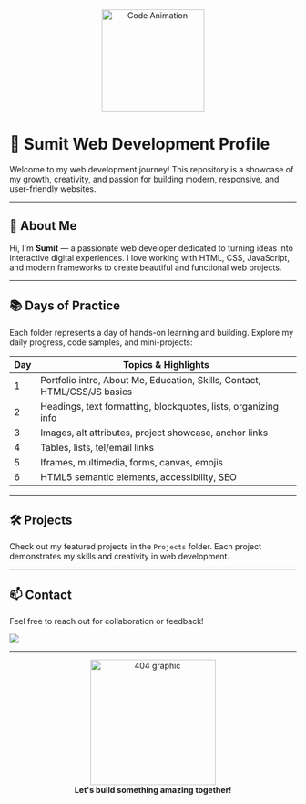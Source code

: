 
<div align="center">
	<img src="https://cdn.dribbble.com/users/112554/screenshots/1118636/code.gif" width="180" alt="Code Animation"/>
</div>

# 🚀 Sumit Web Development Profile

Welcome to my web development journey! This repository is a showcase of my growth, creativity, and passion for building modern, responsive, and user-friendly websites.

---

## 🌟 About Me

Hi, I'm **Sumit** — a passionate web developer dedicated to turning ideas into interactive digital experiences. I love working with HTML, CSS, JavaScript, and modern frameworks to create beautiful and functional web projects.

---

## 📚 Days of Practice

Each folder represents a day of hands-on learning and building. Explore my daily progress, code samples, and mini-projects:

| Day | Topics & Highlights |
|-----|---------------------|
| 1   | Portfolio intro, About Me, Education, Skills, Contact, HTML/CSS/JS basics |
| 2   | Headings, text formatting, blockquotes, lists, organizing info |
| 3   | Images, alt attributes, project showcase, anchor links |
| 4   | Tables, lists, tel/email links |
| 5   | Iframes, multimedia, forms, canvas, emojis |
| 6   | HTML5 semantic elements, accessibility, SEO |

---

## 🛠️ Projects

Check out my featured projects in the `Projects` folder. Each project demonstrates my skills and creativity in web development.

---

## 📫 Contact

Feel free to reach out for collaboration or feedback!

<a href="mailto:sumittechboy@yahoo.com"><img src="https://img.shields.io/badge/Email-Sumit-blue?style=for-the-badge&logo=gmail"/></a>

---

<div align="center">
	<img src="https://cdn.dribbble.com/users/285475/screenshots/2083086/dribbble_1.gif" width="220" alt="404 graphic"/>
	<br>
	<b>Let's build something amazing together!</b>
</div>
